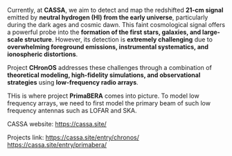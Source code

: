 Currently, at **CASSA**, we aim to detect and map the redshifted **21-cm signal** emitted by **neutral hydrogen (HI) from the early universe**, particularly during the dark ages and cosmic dawn. This faint cosmological signal offers a powerful probe into the **formation of the first stars, galaxies, and large-scale structure**. However, its detection is **extremely challenging** due to **overwhelming foreground emissions, instrumental systematics, and ionospheric distortions**. 

Project **CHronOS** addresses these challenges through a combination of **theoretical modeling, high-fidelity simulations, and observational strategies** using **low-frequency radio arrays**.

THis is where project **PrimaBERA** comes into picture. To model low frequency arrays, we need to first model the primary beam of such low frequency antennas such as LOFAR and SKA.

CASSA website:
https://cassa.site/

Projects link:
https://cassa.site/entry/chronos/
https://cassa.site/entry/primabera/
